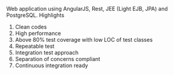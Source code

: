 Web application using AngularJS, Rest, JEE (Light EJB, JPA) and PostgreSQL.
Highlights
1.	Clean codes
2.	High performance
3.	Above 80% test coverage with low LOC of test classes
4.	Repeatable test
5.	Integration test approach
6.	Separation of concerns compliant
7.	Continuous integration ready
